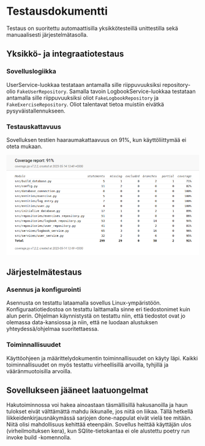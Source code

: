 # Testausdokumentti

Testaus on suoritettu automaattisilla yksikkötesteillä unittestilla sekä manuaalisesti järjestelmätasolla.


## Yksikkö- ja integraatiotestaus

### Sovelluslogiikka
UserService-luokkaa testataan antamalla sille riippuvuuksiksi repository-olio `FakeUserRepository`. 
Samalla tavoin LogbookService-luokkaa testataan antamalla sille riippuvuuksiksi oliot `FakeLogbookRepository` ja `FakeExerciseRepository`. 
Oliot talentavat tietoa muistiin eivätkä pysyväistallennukseen.

### Testauskattavuus
Sovelluksen testien haaraumakattaavuus on 91%, kun käyttöliittymää ei oteta mukaan.

![](./kuvat/test_coverage-report.png)


## Järjestelmätestaus

### Asennus ja konfigurointi

Asennusta on testattu lataamalla sovellus Linux-ympäristöön. Konfiguraatiotiedostoa on testattu laittamalla sinne eri tiedostonimet kuin alun perin.
Ohjelman käynnistystä on testattu niin, että tiedostot ovat jo olemassa data-kansiossa ja niin, että ne luodaan alustuksen yhteydessä/ohjelmaa suoritettaessa.

### Toiminnallisuudet

Käyttöohjeen ja määrittelydokumentin toiminnallisuudet on käyty läpi. 
Kaikki toiminnallisuudet on myös testattu virheellisillä arvoilla, tyhjillä ja vääränmuotoisilla arvoilla.

## Sovellukseen jääneet laatuongelmat
Hakutoiminnossa voi hakea ainoastaan täsmällisillä hakusanoilla ja haun tulokset eivät välttämättä mahdu ikkunalle, jos niitä on liikaa.
Tällä hetkellä liikkeidenkirjausnäkymässä sarjojen done-nappulat eivät vielä tee mitään. Niitä olisi mahdollisuus kehittää eteenpäin.
Sovellus heittää käyttäjän ulos (virheilmoituksen kera), kun SQlite-tietokantaa ei ole alustettu poetry run invoke build -komennolla.
